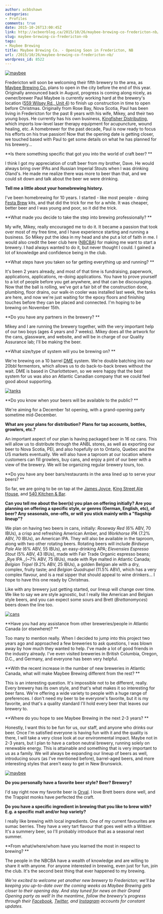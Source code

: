 ```yaml
---
author: acbbshawn
categories:
- Profiles
comments: true
date: 2015-10-26T13:00:45Z
link: http://acbeerblog.ca/2015/10/26/maybee-brewing-co-fredericton-nb/
slug: maybee-brewing-co-fredericton-nb
tags:
- Maybee Brewing
title: Maybee Brewing Co. - Opening Soon in Fredericton, NB
url: /2015/10/26/maybee-brewing-co-fredericton-nb/
wordpress_id: 8522
---
```


[![maybee](http://acbeerblog.ca/wp-content/uploads/2018/10/maybee-300x300.jpg)](http://acbeerblog.ca/wp-content/uploads/2018/10/maybee.jpg)

Fredericton will soon be welcoming their fifth brewery to the area, as [Maybee Brewing Co.](http://www.maybeebrew.com/) plans to open in the city before the end of this year. Originally announced back in August, progress is coming along nicely, as owner/brewer Paul Maybee is currently working hard at the brewery's location ([559 Wilsey Rd., Unit 4](https://www.google.com/maps?ll=45.91492,-66.615266&z=12&t=m&hl=en-GB&gl=CA&mapclient=embed&q=559+Wilsey+Rd+Fredericton,+NB+E3B+7K1)) to finish up construction in time to open before Christmas. Originally from Rose Bay, Nova Scotia, Paul has been living in Fredericton for the past 8 years with his wife, Mikey, and their two young boys. He currently has his own business, [Kingfisher Distributing](http://www.kingfisherac.com/), which imports low-level laser therapy equipment for acupuncture, wound healing, etc. A homebrewer for the past decade, Paul is now ready to focus his efforts on his true passion! Now that the opening date is getting closer, we touched based with Paul to get some details on what he has planned for his brewery...

**Is there something specific that got you into the world of craft beer? **

I think I got my appreciation of craft beer from my brother, Dave. He would always bring over IPAs and Russian Imperial Stouts when I was drinking Oland's. He made me realize there was more to beer than that, and we could sit down and talk about the beer we were drinking.


**Tell me a little about your homebrewing history.**




I've been homebrewing for 10 years. I started - like most people - doing [Festa Brew](http://www.magnotta.com/Festabrew/) kits, and that did the trick for me for a while. It was cheaper, better beer and I was young and poor, so it did the trick.




**What made you decide to take the step into brewing professionally? **




My wife, Mikey, really encouraged me to do it. It became a passion that took over most of my free time, and I have experience starting and running a business. So Mikey put the idea in my head and she put a lot of faith in me. I would also credit the beer club here ([NBCBA](http://nbcba.org/forum/)) for making me want to start a brewery. I had always wanted to do it, but never thought I could. I gained a lot of knowledge and confidence being in the club.




**What steps have you taken so far getting everything up and running? **




It's been 2 years already, and most of that time is fundraising, paperwork, applications, applications, re-doing applications. You have to prove yourself to a lot of people before you get anywhere, and that can be discouraging. Now that the ball is rolling, we've got a fair bit of the construction done, plumbing, floor drains, our walk-in cooler was installed last week, the tanks are here, and now we're just waiting for the epoxy floors and finishing touches before they can be placed and connected. I'm hoping to be brewing on November 15th.




**Do you have any partners in the brewery? **




Mikey and I are running the brewery together, with the very important help of our two boys (ages 4 years and 7 weeks). Mikey does all the artwork for the cans, glassware, and website, and will be in charge of our Quality Assurance lab; I'll be making the beer.




**What size/type of system will you be brewing on? **




We're brewing on a 10 barrel [DME](http://www.dmebrewing.ca/) system. We're double batching into our 20bbl fermentors, which allows us to do back-to-back brews without the wait. DME is based in Charlottetown, so we were happy that the best system for us was also an Atlantic Canadian company that we could feel good about supporting.




[![tanks](http://acbeerblog.ca/wp-content/uploads/2018/10/tanks-300x300.jpg)](http://acbeerblog.ca/wp-content/uploads/2018/10/tanks.jpg)




**Do you know when your beers will be available to the public? **




We're aiming for a December 1st opening, with a grand-opening party sometime mid-December.




**What are your plans for distribution?** **Plans for tap accounts, bottles, growlers, etc.?**




An important aspect of our plan is having packaged beer in 16 oz cans. This will allow us to distribute through the ANBL stores, as well as exporting our beer to Nova Scotia, PEI, and also hopefully on to Ontario, Quebec and the US markets eventually. We will also have a taproom at our location where customers can fill growlers, buy cans, and enjoy a pint of our beer with a view of the brewery. We will be organizing regular brewery tours, too.




**Do you have any beer bars/restaurants in the area lined up to serve your beers? **




So far, we are going to be on tap at the [James Joyce](https://www.facebook.com/FoodatTheCrownDowntown), [King Street Ale House](http://thekingstreetalehouse.ca/), and [540 Kitchen & Bar](https://www.facebook.com/540kitchenandbar).




**Can you tell me about the beer(s) you plan on offering initially? Are you planning on offering a specific style, or genres (German, English, etc), of beer? Any seasonals, one-offs, or will you stick mainly with a "flagship lineup"?**




We plan on having two beers in cans, initially: _Roseway Red_ (6% ABV, 70 IBUs), a crisp and refreshing American Amber, and _Workhorse IPA_ (7.2% ABV, 70 IBUs), an American IPA. They will also be available in the taproom, along with two other rotating beers. Rotating beers will include _Birdseye Pale Ale_ (6% ABV, 55 IBUs), an easy-drinking APA; _Elevensies Espresso Stout_ (5% ABV, 43 IBUs), made with Fair Trade Organic espresso beans; _Rye IPA _(~7% ABV, 75 IBUs), made with Rye malted in Atlantic Canada; _Belgian Tripel_ (9.2% ABV, 25 IBUs), a golden Belgian ale with a dry, complex, fruity taste; and _Belgian Quadrupel_ (11.5% ABV), which has a very complex flavour, and is a real sipper that should appeal to wine drinkers... I hope to have this one ready by Christmas.




Like with any brewery just getting started, our lineup will change over time. We like to say we are style agnostic, but I really like American and Belgian style beers, and you can expect some sours and Brett (_Brettanomyces_) beers down the line too.




[![cans](http://acbeerblog.ca/wp-content/uploads/2018/10/cans-300x300.jpg)](http://acbeerblog.ca/wp-content/uploads/2018/10/cans.jpg)




**Have you had any assistance from other breweries/people in Atlantic Canada (or elsewhere)? **




Too many to mention really. When I decided to jump into this project two years ago and approached a few breweries to ask questions, I was blown away by how much they wanted to help. I've made a lot of good friends in the industry already. I've even visited breweries in British Columbia, Oregon, D.C., and Germany, and everyone has been very helpful.




**With the recent increase in the number of new breweries in Atlantic Canada, what will make Maybee Brewing different from the rest? **




This is an interesting question. It's impossible not to be different, really. Every brewery has its own style, and that's what makes it so interesting for beer fans. We're offering a wide variety to people with a huge range of preferences. I don't need my beer to be everyone's favorite, but it is my favorite, and that's a quality standard I'll hold every beer that leaves our brewery to.




**Where do you hope to see Maybee Brewing in the next 2-3 years? **




Honestly, I want this to be fun for us, our staff, and anyone who drinks our beer. Once I'm satisfied everyone is having fun with it and the quality is there, I will take a very close look at our environmental impact. Maybe not in 2-3 years, but I plan to have a carbon neutral brewery, running solely on renewable energy. This is attainable and something that is very important to us as a family. We will always be expanding our lineup of beers as well, introducing sours (as I've mentioned before), barrel-aged beers, and more interesting styles that aren't easy to get in New Brunswick.




[![maybee](http://acbeerblog.ca/wp-content/uploads/2018/10/maybee2-300x225.jpg)](http://acbeerblog.ca/wp-content/uploads/2018/10/maybee2.jpg)




**Do you personally have a favorite beer style? Beer? Brewery?**


I'd say right now my favorite beer is [Orval](http://www.orval.be/en/home/Abbey).  I love Brett beers done well, and the Trappist monks have perfected the craft.


**Do you have a specific ingredient in brewing that you like to brew with? E.g. a specific malt and/or hop variety?**




I really like brewing with local ingredients. One of my current favourites are sumac berries. They have a very tart flavour that goes well with a Witbier. It's a summery beer, so I'll probably introduce that as a seasonal next summer.


**From what/where/whom have you learned the most in respect to brewing? **

The people in the NBCBA have a wealth of knowledge and are willing to share it with anyone. For anyone interested in brewing, even just for fun, join the club. It's the second best thing that ever happened to my brewing.

_We're excited to welcome yet another new brewery to Fredericton; we'll be keeping you up-to-date over the coming weeks as Maybee Brewing gets closer to their opening day. And stay tuned for news on their Grand Opening party as well! In the meantime, follow the brewery's progress through their [Facebook](https://www.facebook.com/maybeebrew?fref=ts), [Twitter](https://twitter.com/maybeebrew), and [Instagram](https://instagram.com/maybeebrew/) accounts for constant updates._
